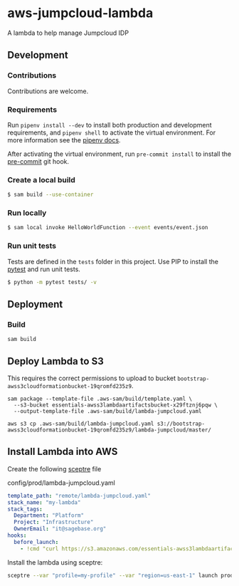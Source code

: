 # aws-jumpcloud-lambda
A lambda to help manage Jumpcloud IDP

## Development

### Contributions
Contributions are welcome.

### Requirements
Run `pipenv install --dev` to install both production and development
requirements, and `pipenv shell` to activate the virtual environment. For more
information see the [pipenv docs](https://pipenv.pypa.io/en/latest/).

After activating the virtual environment, run `pre-commit install` to install
the [pre-commit](https://pre-commit.com/) git hook.

### Create a local build

```bash
$ sam build --use-container
```

### Run locally

```bash
$ sam local invoke HelloWorldFunction --event events/event.json
```

### Run unit tests
Tests are defined in the `tests` folder in this project. Use PIP to install the
[pytest](https://docs.pytest.org/en/latest/) and run unit tests.

```bash
$ python -m pytest tests/ -v
```

## Deployment

### Build

```shell script
sam build
```

## Deploy Lambda to S3
This requires the correct permissions to upload to bucket
`bootstrap-awss3cloudformationbucket-19qromfd235z9`.

```shell script
sam package --template-file .aws-sam/build/template.yaml \
  --s3-bucket essentials-awss3lambdaartifactsbucket-x29ftznj6pqw \
  --output-template-file .aws-sam/build/lambda-jumpcloud.yaml

aws s3 cp .aws-sam/build/lambda-jumpcloud.yaml s3://bootstrap-awss3cloudformationbucket-19qromfd235z9/lambda-jumpcloud/master/
```

## Install Lambda into AWS
Create the following [sceptre](https://github.com/Sceptre/sceptre) file

config/prod/lambda-jumpcloud.yaml
```yaml
template_path: "remote/lambda-jumpcloud.yaml"
stack_name: "my-lambda"
stack_tags:
  Department: "Platform"
  Project: "Infrastructure"
  OwnerEmail: "it@sagebase.org"
hooks:
  before_launch:
    - !cmd "curl https://s3.amazonaws.com/essentials-awss3lambdaartifactsbucket-x29ftznj6pqw/lambda-jumpcloud/master/lambda-jumpcloud.yaml --create-dirs -o templates/remote/lambda-jumpcloud.yaml"
```

Install the lambda using sceptre:
```bash script
sceptre --var "profile=my-profile" --var "region=us-east-1" launch prod/lambda-jumpcloud.yaml
```

